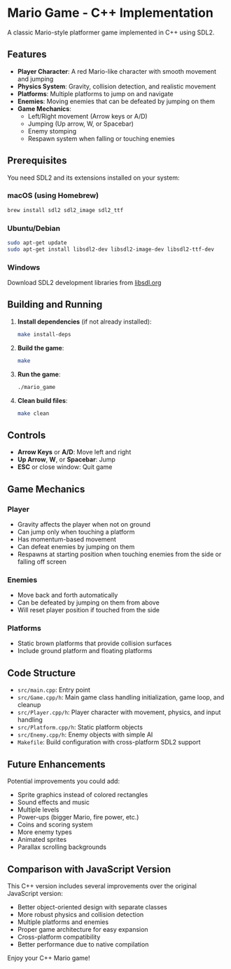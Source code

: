 # Mario Game - C++ Implementation

A classic Mario-style platformer game implemented in C++ using SDL2.

## Features

- **Player Character**: A red Mario-like character with smooth movement and jumping
- **Physics System**: Gravity, collision detection, and realistic movement
- **Platforms**: Multiple platforms to jump on and navigate
- **Enemies**: Moving enemies that can be defeated by jumping on them
- **Game Mechanics**: 
  - Left/Right movement (Arrow keys or A/D)
  - Jumping (Up arrow, W, or Spacebar)
  - Enemy stomping
  - Respawn system when falling or touching enemies

## Prerequisites

You need SDL2 and its extensions installed on your system:

### macOS (using Homebrew)
```bash
brew install sdl2 sdl2_image sdl2_ttf
```

### Ubuntu/Debian
```bash
sudo apt-get update
sudo apt-get install libsdl2-dev libsdl2-image-dev libsdl2-ttf-dev
```

### Windows
Download SDL2 development libraries from [libsdl.org](https://www.libsdl.org/download-2.0.php)

## Building and Running

1. **Install dependencies** (if not already installed):
   ```bash
   make install-deps
   ```

2. **Build the game**:
   ```bash
   make
   ```

3. **Run the game**:
   ```bash
   ./mario_game
   ```

4. **Clean build files**:
   ```bash
   make clean
   ```

## Controls

- **Arrow Keys** or **A/D**: Move left and right
- **Up Arrow**, **W**, or **Spacebar**: Jump
- **ESC** or close window: Quit game

## Game Mechanics

### Player
- Gravity affects the player when not on ground
- Can jump only when touching a platform
- Has momentum-based movement
- Can defeat enemies by jumping on them
- Respawns at starting position when touching enemies from the side or falling off screen

### Enemies
- Move back and forth automatically
- Can be defeated by jumping on them from above
- Will reset player position if touched from the side

### Platforms
- Static brown platforms that provide collision surfaces
- Include ground platform and floating platforms

## Code Structure

- `src/main.cpp`: Entry point
- `src/Game.cpp/h`: Main game class handling initialization, game loop, and cleanup
- `src/Player.cpp/h`: Player character with movement, physics, and input handling
- `src/Platform.cpp/h`: Static platform objects
- `src/Enemy.cpp/h`: Enemy objects with simple AI
- `Makefile`: Build configuration with cross-platform SDL2 support

## Future Enhancements

Potential improvements you could add:
- Sprite graphics instead of colored rectangles
- Sound effects and music
- Multiple levels
- Power-ups (bigger Mario, fire power, etc.)
- Coins and scoring system
- More enemy types
- Animated sprites
- Parallax scrolling backgrounds

## Comparison with JavaScript Version

This C++ version includes several improvements over the original JavaScript version:
- Better object-oriented design with separate classes
- More robust physics and collision detection
- Multiple platforms and enemies
- Proper game architecture for easy expansion
- Cross-platform compatibility
- Better performance due to native compilation

Enjoy your C++ Mario game! 